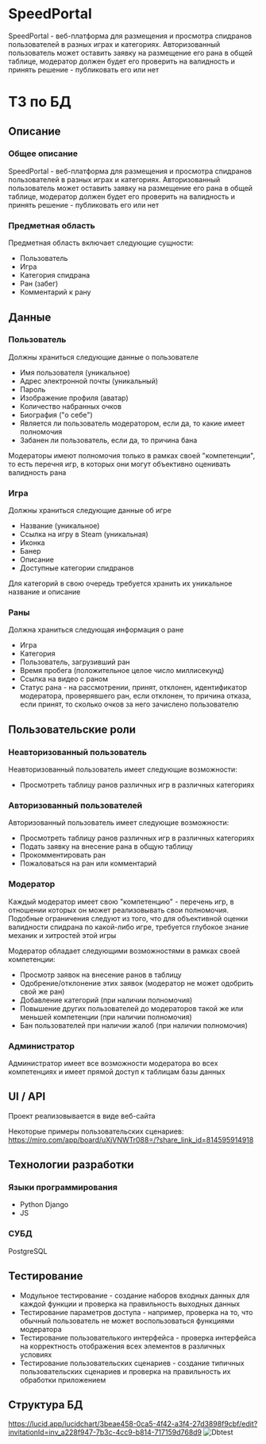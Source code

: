 # SpeedPortal
SpeedPortal - веб-платформа для размещения и просмотра спидранов пользователей в разных играх и категориях. Авторизованный пользователь может оставить заявку на размещение его рана в общей таблице, модератор должен будет его проверить на валидность и принять решение - публиковать его или нет
# ТЗ по БД
## Описание
### Общее описание
SpeedPortal - веб-платформа для размещения и просмотра спидранов пользователей в разных играх и категориях. Авторизованный пользователь может оставить заявку на размещение его рана в общей таблице, модератор должен будет его проверить на валидность и принять решение - публиковать его или нет
### Предметная область
Предметная область включает следующие сущности:
* Пользователь
* Игра
* Категория спидрана
* Ран (забег)
* Комментарий к рану
## Данные
### Пользователь
Должны храниться следующие данные о пользователе
* Имя пользователя (уникальное)
* Адрес электронной почты (уникальный)
* Пароль
* Изображение профиля (аватар)
* Количество набранных очков
* Биография ("о себе")
* Является ли пользователь модератором, если да, то какие имеет полномочия
* Забанен ли пользователь, если да, то причина бана

Модераторы имеют полномочия только в рамках своей "компетенции", то есть перечня игр, в которых они могут объективно оценивать валидность рана
### Игра
Должны храниться следующие данные об игре
* Название (уникальное)
* Ссылка на игру в Steam (уникальная)
* Иконка
* Банер
* Описание
* Доступные категории спидранов  

Для категорий в свою очередь требуется хранить их уникальное название и описание
### Раны
Должна храниться следующая информация о ране
* Игра
* Категория
* Пользователь, загрузивший ран
* Время пробега (положительное целое число миллисекунд)
* Ссылка на видео с раном
* Статус рана - на рассмотрении, принят, отклонен, идентификатор модератора, проверявшего ран, если отклонен, то причина отказа, если принят, то сколько очков за него зачислено пользователю
## Пользовательские роли
### Неавторизованный пользователь
Неавторизованный пользователь имеет следующие возможности:
* Просмотреть таблицу ранов различных игр в различных категориях
### Авторизованный пользователей
Авторизованный пользователь имеет следующие возможности:
* Просмотреть таблицу ранов различных игр в различных категориях
* Подать заявку на внесение рана в общую таблицу
* Прокомментировать ран
* Пожаловаться на ран или комментарий
### Модератор
Каждый модератор имеет свою "компетенцию" - перечень игр, в отношении которых он может реализовывать свои полномочия. Подобные ограничения следуют из того, что для объективной оценки валидности спидрана по какой-либо игре, требуется глубокое знание механик и хитростей этой игры  

Модератор обладает следующими возможностями в рамках своей компетенции:
* Просмотр заявок на внесение ранов в таблицу
* Одобрение/отклонение этих заявок (модератор не может одобрить свой же ран)
* Добавление категорий (при наличии полномочия)
* Повышение других пользователей до модераторов такой же или меньшей компетенции (при наличии полномочия)
* Бан пользователей при наличии жалоб (при наличии полномочия)
### Администратор
Администратор имеет все возможности модератора во всех компетенциях и имеет прямой доступ к таблицам базы данных
## UI / API
Проект реализовывается в виде веб-сайта  

Некоторые примеры пользовательских сценариев: https://miro.com/app/board/uXjVNWTr088=/?share_link_id=814595914918
## Технологии разработки
### Языки программирования
* Python Django
* JS
### СУБД
PostgreSQL
## Тестирование
* Модульное тестирование - создание наборов входных данных для каждой функции и проверка на правильность выходных данных
* Тестирование параметров доступа - например, проверка на то, что обычный пользователь не может воспользоваться функциями модератора
* Тестирование пользователького интерфейса - проверка интерфейса на корректность отображения всех элементов в различных условиях
* Тестирование пользовательских сценариев - создание типичных пользовательских сценариев и проверка на правильность их обработки приложением
## Структура БД
https://lucid.app/lucidchart/3beae458-0ca5-4f42-a3f4-27d3898f9cbf/edit?invitationId=inv_a228f947-7b3c-4cc9-b814-717159d768d9
![Dbtest](https://github.com/Karkusha23/Web_SpeedPortal/assets/16138259/390d72c1-ebc9-425f-a363-05ac96cd0a8d)

